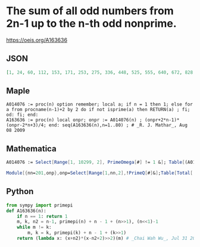 # The sum of all odd numbers from 2n\-1 up to the n\-th odd nonprime\.
https://oeis.org/A163636
## JSON
```JSON
[1, 24, 60, 112, 153, 171, 253, 275, 336, 448, 525, 555, 640, 672, 828, 864, 969, 1155, 1197, 1320, 1449, 1495, 1632, 1680, 1728, 1875, 2133, 2407, 2580, 2640, 2700, 2760, 2820, 2880, 3069, 3264, 3328, 3672, 3740, 3808, 3876, 4248, 4320, 4551, 4625, 4864]
```
## Maple
```Maple
A014076 := proc(n) option remember; local a; if n = 1 then 1; else for a from procname(n-1)+2 by 2 do if not isprime(a) then RETURN(a) ; fi; od: fi; end:
A163636 := proc(n) local onpr; onpr := A014076(n) ; (onpr+2*n-1)*(onpr-2*n+3)/4; end: seq(A163636(n),n=1..80) ; # _R. J. Mathar_, Aug 08 2009
```
## Mathematica
```Mathematica
A014076 := Select[Range[1, 10299, 2], PrimeOmega[#] != 1 &]; Table[(A014076[[n]] + 2*n - 1)*(A014076[[n]] - 2*n + 3)/4, {n, 1, 50}] (* _G. C. Greubel_, Jul 31 2017 *)
```
```Mathematica
Module[{nn=201,onp},onp=Select[Range[1,nn,2],!PrimeQ[#]&];Table[Total[ Range[ 2n-1,onp[[n]],2]],{n,Length[onp]}]] (* _Harvey P. Dale_, Jul 03 2020 *)
```
## Python
```Python
from sympy import primepi
def A163636(n):
    if n == 1: return 1
    m, k, n2 = n-1, primepi(n) + n - 1 + (n>>1), (n<<1)-1
    while m != k:
        m, k = k, primepi(k) + n - 1 + (k>>1)
    return (lambda x: (x+n2)*(x-n2+2)>>2)(m) # _Chai Wah Wu_, Jul 31 2024
```
